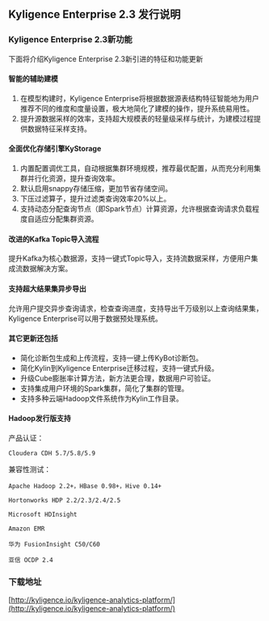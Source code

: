 ## 	Kyligence Enterprise 2.3 发行说明

### Kyligence Enterprise 2.3新功能

下面将介绍Kyligence Enterprise 2.3新引进的特征和功能更新

#### 智能的辅助建模

1. 在模型构建时，Kyligence Enterprise将根据数据源表结构特征智能地为用户推荐不同的维度和度量设置，极大地简化了建模的操作，提升系统易用性。
2. 提升源数据采样的效率，支持超大规模表的轻量级采样与统计，为建模过程提供数据特征采样支持。

#### 全面优化存储引擎KyStorage

1. 内置配置调优工具，自动根据集群环境规模，推荐最优配置，从而充分利用集群并行化资源，提升查询效率。
2. 默认启用snappy存储压缩，更加节省存储空间。
3. 下压过滤算子，提升过滤类查询效率20%以上。
4. 支持动态分配查询节点（即Spark节点）计算资源，允许根据查询请求负载程度自适应分配集群资源。

#### 改进的Kafka Topic导入流程

提升Kafka为核心数据源，支持一键式Topic导入，支持流数据采样，方便用户集成流数据解决方案。

#### 支持超大结果集异步导出

允许用户提交异步查询请求，检查查询进度，支持导出千万级别以上查询结果集，Kyligence Enterprise可以用于数据预处理系统。


#### 其它更新还包括

- 简化诊断包生成和上传流程，支持一键上传KyBot诊断包。
- 简化Kylin到Kyligence Enterprise迁移过程，支持一键式升级。
- 升级Cube膨胀率计算方法，新方法更合理，数据用户可验证。
- 支持集成用户环境的Spark集群，简化了集群的管理。
- 支持多种云端Hadoop文件系统作为Kylin工作目录。

#### Hadoop发行版支持

  产品认证：

  	Cloudera CDH 5.7/5.8/5.9

  兼容性测试：

  	Apache Hadoop 2.2+，HBase 0.98+，Hive 0.14+

  	Hortonworks HDP 2.2/2.3/2.4/2.5

  	Microsoft HDInsight

  	Amazon EMR

  	华为 FusionInsight C50/C60

  	亚信 OCDP 2.4

  

### 下载地址

[http://kyligence.io/kyligence-analytics-platform/](http://kyligence.io/kyligence-analytics-platform/)



